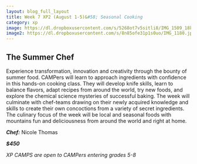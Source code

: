 ```yaml
---
layout: blog_full_layout
title: Week 7 XP2 (August 1-5)&#58; Seasonal Cooking
category: xp
image: https://dl.dropboxusercontent.com/s/5268ot7v5sitli8/IMG_1509_18k.jpg?dl=0
image2: https://dl.dropboxusercontent.com/s/8n85ofe31p1s0uo/IMG_1180.jpg?dl=0
---
```


## The Summer Chef

Experience transformation, innovation and creativity through the bounty of summer food. CAMPers will learn to approach ingredients with confidence in this hands-on cooking class. They will develop knife skills, learn to balance flavors, adapt recipes from around the world, try new foods, and explore the chemical science mysteries of successful baking. The week will culminate with chef-teams drawing on their newly acquired knowledge and skills to create their own concoctions from a variety of secret ingredients. The culinary focus of the week will be local and seasonal foods with mountains fun and deliciousness from around the world and right at home.

**_Chef:_** Nicole Thomas

**_$450_**

*XP CAMPS are open to CAMPers entering grades 5-8*
